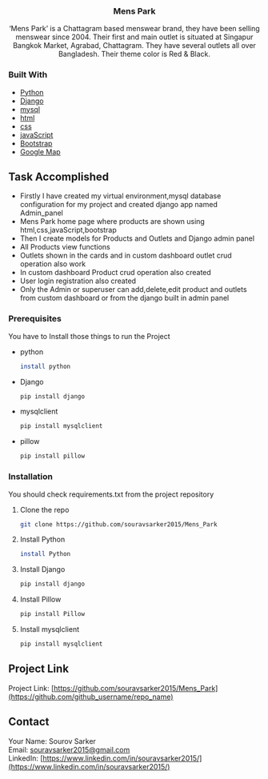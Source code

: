 <div id="top"></div>
<div align="center">
<h3 align="center">Mens Park</h3>

  <p align="center">
    ‘Mens Park’ is a Chattagram based menswear brand, they have been selling menswear since
2004. Their first and main outlet is situated at Singapur Bangkok Market, Agrabad, Chattagram.
They have several outlets all over Bangladesh. Their theme color is Red & Black.
    <br />
    
  </p>
</div>

### Built With
* [Python](https://Python.org/)
* [Django](https://Django.org/)
* [mysql](https://mysql.org/)
* [html](https://html.io/)
* [css](https://css.dev/)
* [javaScript](https://javascript.com)
* [Bootstrap](https://getbootstrap.com)
* [Google Map](https://jquery.com)



<!-- GETTING STARTED -->
## Task Accomplished
* Firstly I have created my virtual environment,mysql database configuration for my project and created django app named Admin_panel
* Mens Park home page where products are shown using html,css,javaScript,bootstrap
* Then I create models for Products and Outlets and Django admin panel
* All Products view functions
* Outlets shown in the cards and in custom dashboard outlet crud operation also work
* In custom dashboard Product crud operation also created
* User login registration also created
* Only the Admin or superuser can add,delete,edit product and outlets from custom dashboard or from the django built in admin panel 

### Prerequisites
You have to Install those things to run the Project 
* python
  ```sh
  install python
  ```

* Django
  ```sh
  pip install django
  ```
* mysqlclient
  ```sh
  pip install mysqlclient
  ```
* pillow
  ```sh
  pip install pillow
  ```
### Installation
You should check requirements.txt from the project repository
<br>  
1. Clone the repo
   ```sh
   git clone https://github.com/souravsarker2015/Mens_Park

   ```

2. Install Python 
   ```sh
   install Python
   ```

3. Install Django 
   ```sh
   pip install django
   ```

3. Install Pillow 
   ```sh
   pip install Pillow
   ```
3. Install mysqlclient 
   ```sh
   pip install mysqlclient
   ```

## Project Link
Project Link: [https://github.com/souravsarker2015/Mens_Park](https://github.com/github_username/repo_name)

## Contact

Your Name: Sourov Sarker
<br />
Email: [souravsarker2015@gmail.com](https://mail.google.com/mail/u/0/)
<br>
LinkedIn: [https://www.linkedin.com/in/souravsarker2015/](https://www.linkedin.com/in/souravsarker2015/)
<br>










